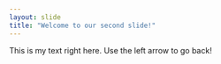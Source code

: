 ```yaml
---
layout: slide
title: "Welcome to our second slide!"
---
```

This is my text right here.
Use the left arrow to go back!
